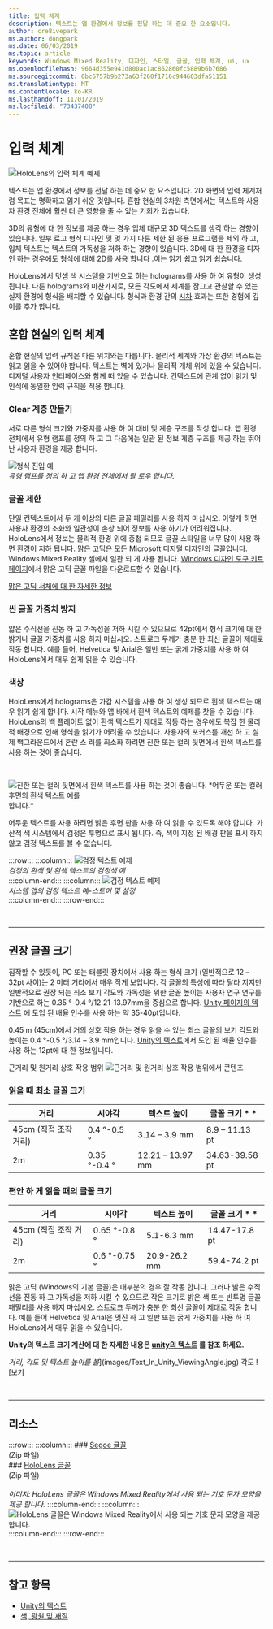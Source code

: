 ```yaml
---
title: 입력 체계
description: 텍스트는 앱 환경에서 정보를 전달 하는 데 중요 한 요소입니다.
author: cre8ivepark
ms.author: dongpark
ms.date: 06/03/2019
ms.topic: article
keywords: Windows Mixed Reality, 디자인, 스타일, 글꼴, 입력 체계, ui, ux
ms.openlocfilehash: 9664d355e941d800ac1ac862860fc5889b6b7686
ms.sourcegitcommit: 6bc6757b9b273a63f260f1716c944603dfa51151
ms.translationtype: MT
ms.contentlocale: ko-KR
ms.lasthandoff: 11/01/2019
ms.locfileid: "73437408"
---
```

# <a name="typography"></a>입력 체계

![HoloLens의 입력 체계 예제](images/typography-cover.png)<br>


텍스트는 앱 환경에서 정보를 전달 하는 데 중요 한 요소입니다. 2D 화면의 입력 체계처럼 목표는 명확하고 읽기 쉬운 것입니다. 혼합 현실의 3차원 측면에서는 텍스트와 사용자 환경 전체에 훨씬 더 큰 영향을 줄 수 있는 기회가 있습니다.

3D의 유형에 대 한 정보를 제공 하는 경우 입체 대규모 3D 텍스트를 생각 하는 경향이 있습니다. 일부 로고 형식 디자인 및 몇 가지 다른 제한 된 응용 프로그램을 제외 하 고, 입체 텍스트는 텍스트의 가독성을 저하 하는 경향이 있습니다. 3D에 대 한 환경을 디자인 하는 경우에도 형식에 대해 2D를 사용 합니다 .이는 읽기 쉽고 읽기 쉽습니다.

HoloLens에서 덧셈 색 시스템을 기반으로 하는 holograms를 사용 하 여 유형이 생성 됩니다. 다른 holograms와 마찬가지로, 모든 각도에서 세계를 잠그고 관찰할 수 있는 실제 환경에 형식을 배치할 수 있습니다. 형식과 환경 간의 [시차](https://en.wikipedia.org/wiki/Parallax) 효과는 또한 경험에 깊이를 추가 합니다.

## <a name="typography-in-mixed-reality"></a>혼합 현실의 입력 체계

혼합 현실의 입력 규칙은 다른 위치와는 다릅니다. 물리적 세계와 가상 환경의 텍스트는 읽고 읽을 수 있어야 합니다. 텍스트는 벽에 있거나 물리적 개체 위에 있을 수 있습니다. 디지털 사용자 인터페이스와 함께 떠 있을 수 있습니다. 컨텍스트에 관계 없이 읽기 및 인식에 동일한 입력 규칙을 적용 합니다.

### <a name="create-clear-hierarchy"></a>Clear 계층 만들기

서로 다른 형식 크기와 가중치를 사용 하 여 대비 및 계층 구조를 작성 합니다. 앱 환경 전체에서 유형 램프를 정의 하 고 그 다음에는 일관 된 정보 계층 구조를 제공 하는 뛰어난 사용자 환경을 제공 합니다.

![형식 진입 예](images/typography-ramp-1000px.jpg)<br>
*유형 램프를 정의 하 고 앱 환경 전체에서 팔 로우 합니다.*

### <a name="limit-your-fonts"></a>글꼴 제한

단일 컨텍스트에서 두 개 이상의 다른 글꼴 패밀리를 사용 하지 마십시오. 이렇게 하면 사용자 환경의 조화와 일관성이 손상 되어 정보를 사용 하기가 어려워집니다. HoloLens에서 정보는 물리적 환경 위에 중첩 되므로 글꼴 스타일을 너무 많이 사용 하면 환경이 저하 됩니다. 맑은 고딕은 모든 Microsoft 디지털 디자인의 글꼴입니다. Windows Mixed Reality 셸에서 일관 되 게 사용 됩니다. [Windows 디자인 도구 키트 페이지](https://docs.microsoft.com/windows/uwp/design-downloads/)에서 맑은 고딕 글꼴 파일을 다운로드할 수 있습니다.

[맑은 고딕 서체에 대 한 자세한 정보](https://docs.microsoft.com/windows/uwp/design/style/typography)

### <a name="avoid-thin-font-weights"></a>씬 글꼴 가중치 방지

얇은 수직선을 진동 하 고 가독성을 저하 시킬 수 있으므로 42pt에서 형식 크기에 대 한 밝거나 글꼴 가중치를 사용 하지 마십시오. 스트로크 두께가 충분 한 최신 글꼴이 제대로 작동 합니다. 예를 들어, Helvetica 및 Arial은 일반 또는 굵게 가중치를 사용 하 여 HoloLens에서 매우 쉽게 읽을 수 있습니다.

### <a name="color"></a>색상

HoloLens에서 holograms은 가감 시스템을 사용 하 여 생성 되므로 흰색 텍스트는 매우 읽기 쉽게 합니다. 시작 메뉴와 앱 바에서 흰색 텍스트의 예제를 찾을 수 있습니다. HoloLens의 백 플레이트 없이 흰색 텍스트가 제대로 작동 하는 경우에도 복잡 한 물리적 배경으로 인해 형식을 읽기가 어려울 수 있습니다. 사용자의 포커스를 개선 하 고 실제 백그라운드에서 혼란 스 러를 최소화 하려면 진한 또는 컬러 뒷면에서 흰색 텍스트를 사용 하는 것이 좋습니다.

<br>


![진한 또는 컬러 뒷면에서 흰색 텍스트를 사용 하는 것이 좋습니다. *어두운 또는 컬러 후면의 흰색 텍스트 예를](images/typography-whiteonblack2-1000px.jpg)
합니다.*
<br>

어두운 텍스트를 사용 하려면 밝은 후면 판을 사용 하 여 읽을 수 있도록 해야 합니다. 가산적 색 시스템에서 검정은 투명으로 표시 됩니다. 즉, 색이 지정 된 배경 판을 표시 하지 않고 검정 텍스트를 볼 수 없습니다.

:::row:::
    :::column:::
        ![검정 텍스트 예제](images/typography-whiteonblack.png)<br>
        *검정의 흰색 및 흰색 텍스트의 검정색 예*<br>
    :::column-end:::
    :::column:::
        ![검정 텍스트 예제](images/640px-typography-blackonwhite.jpg)<br>
        *시스템 앱의 검정 텍스트 예-스토어 및 설정*<br>
    :::column-end:::
:::row-end:::

<br>

---

## <a name="recommended-font-size"></a>권장 글꼴 크기

짐작할 수 있듯이, PC 또는 태블릿 장치에서 사용 하는 형식 크기 (일반적으로 12 – 32pt 사이)는 2 미터 거리에서 매우 작게 보입니다. 각 글꼴의 특성에 따라 달라 지지만 일반적으로 권장 되는 최소 보기 각도와 가독성을 위한 글꼴 높이는 사용자 연구 연구를 기반으로 하는 0.35 °-0.4 °/12.21-13.97mm을 중심으로 합니다. [Unity 페이지의 텍스트](text-in-unity.md) 에 도입 된 배율 인수를 사용 하는 약 35-40pt입니다. 

0\.45 m (45cm)에서 거의 상호 작용 하는 경우 읽을 수 있는 최소 글꼴의 보기 각도와 높이는 0.4 °-0.5 °/3.14 – 3.9 mm입니다. [Unity의 텍스트](text-in-unity.md)에서 도입 된 배율 인수를 사용 하는 12pt에 대 한 정보입니다.

근거리 및 원거리 상호 작용 범위 ![근거리 *및 원거리 상호 작용 범위에서 콘텐츠*](images/typography-distance-1000px.jpg)


### <a name="the-minimum-legible-font-size"></a>읽을 때 최소 글꼴 크기
| 거리 | 시야각 | 텍스트 높이 | 글꼴 크기 * * |
|---------|---------|---------|---------|
| 45cm (직접 조작 거리) | 0.4 °-0.5 ° | 3.14 – 3.9 mm | 8.9 – 11.13 pt |
| 2m | 0.35 °-0.4 ° | 12.21 – 13.97 mm | 34.63-39.58 pt |


### <a name="the-comfortably-legible-font-size"></a>편안 하 게 읽을 때의 글꼴 크기
| 거리 | 시야각 | 텍스트 높이 | 글꼴 크기 * * |
|---------|---------|---------|---------|
| 45cm (직접 조작 거리) | 0.65 °-0.8 ° | 5.1-6.3 mm | 14.47-17.8 pt |
| 2m | 0.6 °-0.75 ° | 20.9-26.2 mm | 59.4-74.2 pt |


맑은 고딕 (Windows의 기본 글꼴)은 대부분의 경우 잘 작동 합니다. 그러나 밝은 수직선을 진동 하 고 가독성을 저하 시킬 수 있으므로 작은 크기로 밝은 색 또는 반투명 글꼴 패밀리를 사용 하지 마십시오. 스트로크 두께가 충분 한 최신 글꼴이 제대로 작동 합니다. 예를 들어 Helvetica 및 Arial은 멋진 하 고 일반 또는 굵게 가중치를 사용 하 여 HoloLens에서 매우 읽을 수 있습니다.

**Unity의 텍스트 크기 계산에 대 한 자세한 내용은 [unity의 텍스트](text-in-unity.md) 를 참조 하세요.**

*거리, 각도 및 텍스트 높이를 볼*](images/Text_In_Unity_ViewingAngle.jpg)
각도 ![보기

<br>

---

## <a name="resources"></a>리소스

:::row:::
    :::column:::
    ### <a name="segoe-fontshttpsdownloadmicrosoftcomdownload1bc1bcf071a-78ee-4968-acbe-15461c274b61segoe20fonts20v1705zipbr"></a>[Segoe 글꼴](https://download.microsoft.com/download/1/B/C/1BCF071A-78EE-4968-ACBE-15461C274B61/Segoe%20fonts%20v1705.zip)<br>
    (Zip 파일)<br>
    ### <a name="hololens-fonthttpsdownloadmicrosoftcomdownload38d38d659e2-4b9c-413a-b2e7-1956181dc427hololens20fontzipbr"></a>[HoloLens 글꼴](https://download.microsoft.com/download/3/8/D/38D659E2-4B9C-413A-B2E7-1956181DC427/Hololens%20font.zip)<br>
    (Zip 파일)<br>
    <br>
    *이미지: HoloLens 글꼴은 Windows Mixed Reality에서 사용 되는 기호 문자 모양을 제공 합니다.*
    :::column-end:::
        :::column:::
        ![HoloLens 글꼴은 Windows Mixed Reality에서 사용 되는 기호 문자 모양을 제공 합니다.](images/hololensmdl2symbols.jpg)<br>
    :::column-end:::
:::row-end:::


<br>

---


## <a name="see-also"></a>참고 항목
* [Unity의 텍스트](text-in-unity.md)
* [색, 광원 및 재질](color,-light-and-materials.md)
